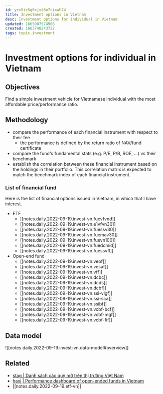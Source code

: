 ```yaml
---
id: yrx5ic5g0xjxt8o7cixwh74
title: Investment options in Vietnam
desc: Investment options for individual in Vietnam
updated: 1665007574966
created: 1663748243722
tags: topic.investment
---
```

# Investment options for individual in Vietnam

## Objectives

Find a simple investment vehicle for Vietnamese individual with the most affordable price/performance ratio.

## Methodology

- compare the performance of each financial instrument with respect to their fee
    - the performance is defined by the return ratio of NAV/fund certificate
- compare the fund's fundamental stats (e.g. P/E, P/B, ROE, ...) vs their benchmark
- establish the correlation between these financial instrument based on the holdings in their portfolio. This correlation matrix is expected to match the benchmark index of each financial instrument.

### List of financial fund

Here is the list of financial options issued in Vietnam, in which that I have interest.
- ETF
    - [[notes.daily.2022-09-19.invest-vn.fuevfvnd]]
    - [[notes.daily.2022-09-19.invest-vn.e1vfvn30]]
    - [[notes.daily.2022-09-19.invest-vn.fuessv30]]
    - [[notes.daily.2022-09-19.invest-vn.fuemav30]]
    - [[notes.daily.2022-09-19.invest-vn.fuevn100]]
    - [[notes.daily.2022-09-19.invest-vn.fuedcmid]]
    - [[notes.daily.2022-09-19.invest-vn.fuessvfl]]
- Open-end fund
    - [[notes.daily.2022-09-19.invest-vn.veof]]
    - [[notes.daily.2022-09-19.invest-vn.vesaf]]
    - [[notes.daily.2022-09-19.invest-vn.vff]]
    - [[notes.daily.2022-09-19.invest-vn.dcbc]]
    - [[notes.daily.2022-09-19.invest-vn.dcds]]
    - [[notes.daily.2022-09-19.invest-vn.dcbf]]
    - [[notes.daily.2022-09-19.invest-vn.ssi-vlgf]]
    - [[notes.daily.2022-09-19.invest-vn.ssi-sca]]
    - [[notes.daily.2022-09-19.invest-vn.ssibf]]
    - [[notes.daily.2022-09-19.invest-vn.vcbf-bcf]]
    - [[notes.daily.2022-09-19.invest-vn.vcbf-mgf]]
    - [[notes.daily.2022-09-19.invest-vn.vcbf-fif]]

## Data model

![[notes.daily.2022-09-19.invest-vn.data-model#overview]]

## Related

- [stag | Danh sách các quỹ mở trên thị trường Việt Nam](https://stag.vn/mutual-funds)
- [haxj | Performance dashboard of open-ended funds in Vietnam](https://haxj.github.io/posts/vietnam-funds/)
- [[notes.daily.2022-09-19.etf-vn]]